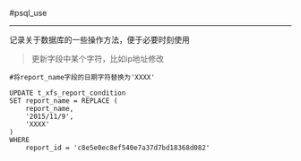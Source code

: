#psql_use

***
记录关于数据库的一些操作方法，便于必要时刻使用



>更新字段中某个字符，比如ip地址修改

	#将report_name字段的日期字符替换为'XXXX'

	UPDATE t_xfs_report_condition
	SET report_name = REPLACE (
		report_name,
		'2015/11/9',
		'XXXX'
	)
	WHERE
		report_id = 'c8e5e0ec8ef540e7a37d7bd18368d082'
